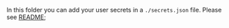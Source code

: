 In this folder you can add your user secrets in a `./secrets.json` file. Please see [README](../README.md); 